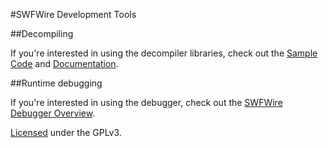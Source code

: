 #SWFWire Development Tools

##Decompiling

If you're interested in using the decompiler libraries, check out the [Sample Code](http://www.swfwire.com/decompiler) and [Documentation](http://www.swfwire.com/docs/).

##Runtime debugging

If you're interested in using the debugger, check out the [SWFWire Debugger Overview](https://github.com/magicalhobo/SWFWire/wiki/SWFWire-Debugger-Overview).

[Licensed](https://github.com/magicalhobo/SWFWire/wiki/License) under the GPLv3.
